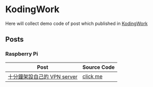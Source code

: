# KodingWork
Here will collect demo code of post which published in [KodingWork](https://koding.work)

## Posts

### Raspberry Pi
| Post                                                                            | Source Code                                          |
| ------------------------------------------------------------------------------- | ---------------------------------------------------- |
| [十分鐘架設自己的 VPN server](https://koding.work/10-minutes-build-vpn-server/) | [click me](raspberry_pi/10-minutes-build-vpn-server) |
